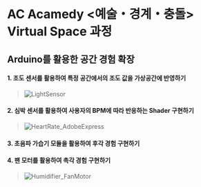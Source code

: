 # AC Acamedy <예술・경계・충돌> Virtual Space 과정


  ## Arduino를 활용한 공간 경험 확장


   #### 1. 조도 센서를 활용하여 특정 공간에서의 조도 값을 가상공간에 반영하기
    
   > ![LightSensor](https://user-images.githubusercontent.com/79912862/178089445-dabce5cb-918c-4291-b51c-e2593aa46711.gif)
       

   #### 2. 심박 센서를 활용하여 사용자의 BPM에 따라 반응하는 Shader 구현하기
   
   > ![HeartRate_AdobeExpress](https://user-images.githubusercontent.com/79912862/178100534-c2d5c280-8ef4-4227-92b0-d72167b19acb.gif)
   
  
   #### 3. 초음파 가습기 모듈을 활용하여 후각 경험 구현하기 
   #### 4. 팬 모터를 활용하여 촉각 경험 구현하기

   > ![Humidifier_FanMotor](https://user-images.githubusercontent.com/79912862/178100717-39872566-3667-4301-8a58-6ceff454a0b8.gif)
